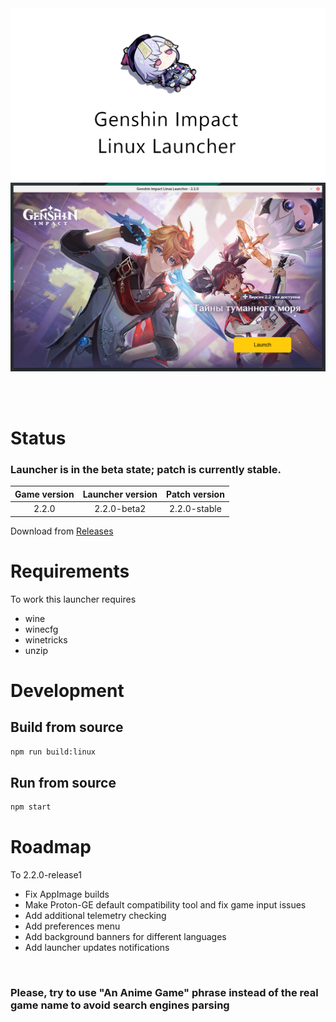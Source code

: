 <img src="repository-pics/logo.png">

<img src="repository-pics/launcher.png">

<br><br>

# Status

### Launcher is in the beta state; patch is currently stable.

| Game version | Launcher version | Patch version |
| :---: | :---: | :---: |
| 2.2.0 | 2.2.0-beta2 | 2.2.0-stable |

Download from [Releases](https://notabug.org/nobody/an-anime-game-launcher/releases)

# Requirements

To work this launcher requires

* wine
* winecfg
* winetricks
* unzip

# Development

## Build from source

```sh
npm run build:linux
```

## Run from source

```sh
npm start
```

# Roadmap

To 2.2.0-release1

* Fix AppImage builds
* Make Proton-GE default compatibility tool and fix game input issues
* Add additional telemetry checking
* Add preferences menu
* Add background banners for different languages
* Add launcher updates notifications

<br>

### Please, try to use "An Anime Game" phrase instead of the real game name to avoid search engines parsing